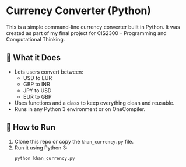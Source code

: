 # Currency Converter (Python)

This is a simple command-line currency converter built in Python. It was created as part of my final project for CIS2300 – Programming and Computational Thinking.

## 🔧 What it Does
- Lets users convert between:
  - USD to EUR
  - GBP to INR
  - JPY to USD
  - EUR to GBP
- Uses functions and a class to keep everything clean and reusable.
- Runs in any Python 3 environment or on OneCompiler.

## 🏁 How to Run
1. Clone this repo or copy the `khan_currency.py` file.
2. Run it using Python 3:
   ```bash
   python khan_currency.py
